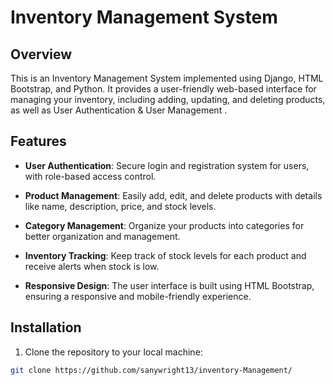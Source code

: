 # Inventory Management System

## Overview

This is an Inventory Management System implemented using Django, HTML Bootstrap, and Python. It provides a user-friendly web-based interface for managing your inventory, including adding, updating, and deleting products, as well as User Authentication & User Management .

## Features

- **User Authentication**: Secure login and registration system for users, with role-based access control.

- **Product Management**: Easily add, edit, and delete products with details like name, description, price, and stock levels.

- **Category Management**: Organize your products into categories for better organization and management.

- **Inventory Tracking**: Keep track of stock levels for each product and receive alerts when stock is low.

- **Responsive Design**: The user interface is built using HTML Bootstrap, ensuring a responsive and mobile-friendly experience.
## Installation

1. Clone the repository to your local machine:

```bash
git clone https://github.com/sanywright13/inventory-Management/
